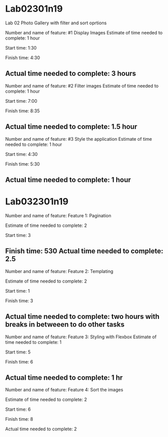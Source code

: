 # Lab02301n19
Lab 02 Photo Gallery with filter and sort oprtions

Number and name of feature: #1 Display Images
Estimate of time needed to complete: 1 hour

Start time: 1:30

Finish time: 4:30

Actual time needed to complete: 3 hours
--------------------------------------------

Number and name of feature: #2 Filter images
Estimate of time needed to complete: 1 hour

Start time: 7:00

Finish time: 8:35

Actual time needed to complete: 1.5 hour
--------------------------------------------

Number and name of feature: #3 Style the application
Estimate of time needed to complete: 1 hour

Start time: 4:30

Finish time: 5:30

Actual time needed to complete: 1 hour
--------------------------------------------

# Lab032301n19

Number and name of feature: Feature 1: Pagination

Estimate of time needed to complete: 2

Start time: 3

Finish time: 530
Actual time needed to complete: 2.5
--------------------------------------------

Number and name of feature: Feature 2: Templating

Estimate of time needed to complete: 2

Start time: 1

Finish time: 3

Actual time needed to complete: two hours with breaks in betweeen to do other tasks
--------------------------------------------

Number and name of feature: Feature 3: Styling with Flexbox
Estimate of time needed to complete: 1

Start time: 5

Finish time: 6

Actual time needed to complete: 1 hr
--------------------------------------------


Number and name of feature: Feature 4: Sort the images

Estimate of time needed to complete: 2

Start time: 6

Finish time: 8

Actual time needed to complete: 2
